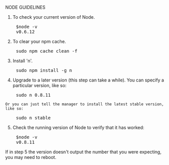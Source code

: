 NODE GUIDELINES

1) To check your current version of Node.
<pre>
	$node -v
	v0.6.12
</pre>
2) To clear your npm cache.
<pre>
	sudo npm cache clean -f
</pre>
3) Install 'n'.
<pre>
	sudo npm install -g n
</pre>
4) Upgrade to a later version (this step can take a while). You can specify a particular version, like so:
<pre>
	sudo n 0.8.11
</pre>
	Or you can just tell the manager to install the latest stable version, like so:
<pre>
	sudo n stable
</pre>
5) Check the running version of Node to verify that it has worked:
<pre>
	$node -v
	v0.8.11
</pre>
If in step 5 the version doesn't output the number that you were expecting, you may need to reboot.
